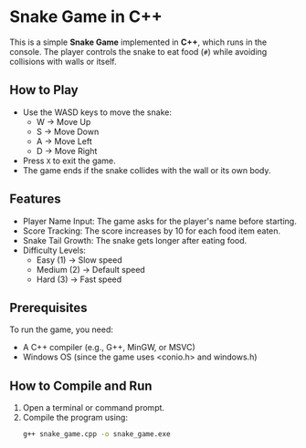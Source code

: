# Snake Game in C++

This is a simple **Snake Game** implemented in **C++**, which runs in the console. The player controls the snake to eat food (`#`) while avoiding collisions with walls or itself.

## How to Play

- Use the WASD keys to move the snake:
  - W → Move Up
  - S → Move Down
  - A → Move Left
  - D → Move Right
- Press `X` to exit the game.
- The game ends if the snake collides with the wall or its own body.

## Features

- Player Name Input: The game asks for the player's name before starting.
- Score Tracking: The score increases by 10 for each food item eaten.
- Snake Tail Growth: The snake gets longer after eating food.
- Difficulty Levels:
  - Easy (1) → Slow speed
  - Medium (2) → Default speed
  - Hard (3) → Fast speed

## Prerequisites

To run the game, you need:
- A C++ compiler (e.g., G++, MinGW, or MSVC)
- Windows OS (since the game uses <conio.h> and windows.h)

## How to Compile and Run

1. Open a terminal or command prompt.
2. Compile the program using:
   ```sh
   g++ snake_game.cpp -o snake_game.exe
